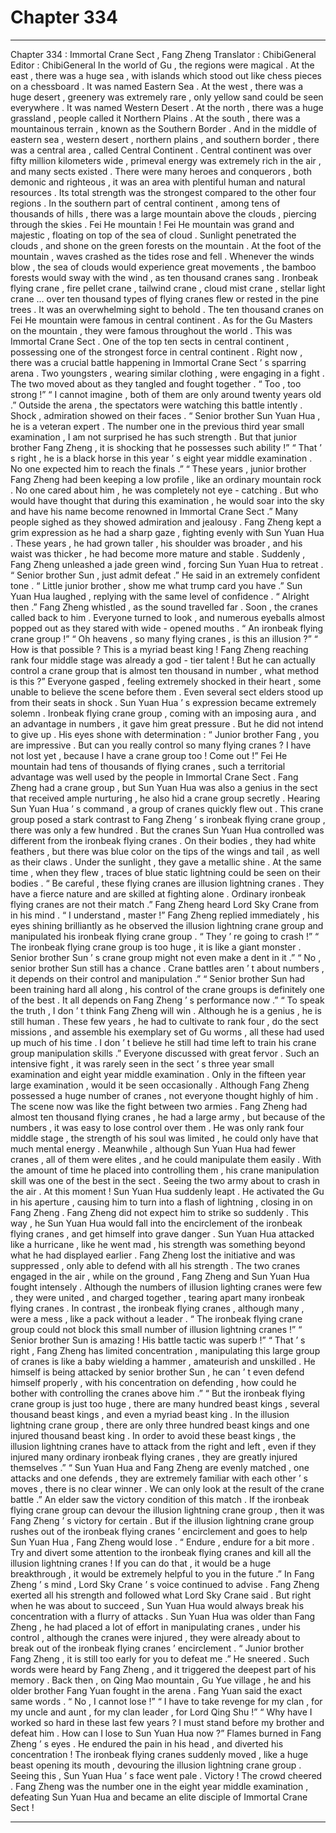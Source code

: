 
# Chapter 334


---

Chapter 334 : Immortal Crane Sect , Fang Zheng
Translator :
ChibiGeneral
Editor :
ChibiGeneral
In the world of Gu , the regions were magical .
At the east , there was a huge sea , with islands which stood out like chess pieces on a chessboard . It was named Eastern Sea .
At the west , there was a huge desert , greenery was extremely rare , only yellow sand could be seen everywhere . It was named Western Desert .
At the north , there was a huge grassland , people called it Northern Plains .
At the south , there was a mountainous terrain , known as the Southern Border .
And in the middle of eastern sea , western desert , northern plains , and southern border , there was a central area , called Central Continent .
Central continent was over fifty million kilometers wide , primeval energy was extremely rich in the air , and many sects existed . There were many heroes and conquerors , both demonic and righteous , it was an area with plentiful human and natural resources . Its total strength was the strongest compared to the other four regions .
In the southern part of central continent , among tens of thousands of hills , there was a large mountain above the clouds , piercing through the skies .
Fei He mountain !
Fei He mountain was grand and majestic , floating on top of the sea of cloud .
Sunlight penetrated the clouds , and shone on the green forests on the mountain .
At the foot of the mountain , waves crashed as the tides rose and fell .
Whenever the winds blow , the sea of clouds would experience great movements , the bamboo forests would sway with the wind , as ten thousand cranes sang .
Ironbeak flying crane , fire pellet crane , tailwind crane , cloud mist crane , stellar light crane … over ten thousand types of flying cranes flew or rested in the pine trees . It was an overwhelming sight to behold .
The ten thousand cranes on Fei He mountain were famous in central continent . As for the Gu Masters on the mountain , they were famous throughout the world .
This was Immortal Crane Sect .
One of the top ten sects in central continent , possessing one of the strongest force in central continent .
Right now , there was a crucial battle happening in Immortal Crane Sect ’ s sparring arena .
Two youngsters , wearing similar clothing , were engaging in a fight . The two moved about as they tangled and fought together .
“ Too , too strong !”
“ I cannot imagine , both of them are only around twenty years old .”
Outside the arena , the spectators were watching this battle intently . Shock , admiration showed on their faces .
“ Senior brother Sun Yuan Hua , he is a veteran expert . The number one in the previous third year small examination , I am not surprised he has such strength . But that junior brother Fang Zheng , it is shocking that he possesses such ability !”
“ That ’ s right , he is a black horse in this year ’ s eight year middle examination . No one expected him to reach the finals .”
“ These years , junior brother Fang Zheng had been keeping a low profile , like an ordinary mountain rock . No one cared about him , he was completely not eye - catching . But who would have thought that during this examination , he would soar into the sky and have his name become renowned in Immortal Crane Sect .”
Many people sighed as they showed admiration and jealousy .
Fang Zheng kept a grim expression as he had a sharp gaze , fighting evenly with Sun Yuan Hua .
These years , he had grown taller , his shoulder was broader , and his waist was thicker , he had become more mature and stable .
Suddenly , Fang Zheng unleashed a jade green wind , forcing Sun Yuan Hua to retreat .
“ Senior brother Sun , just admit defeat .” He said in an extremely confident tone .
“ Little junior brother , show me what trump card you have .” Sun Yuan Hua laughed , replying with the same level of confidence .
“ Alright then .” Fang Zheng whistled , as the sound travelled far . Soon , the cranes called back to him .
Everyone turned to look , and numerous eyeballs almost popped out as they stared with wide - opened mouths .
“ An ironbeak flying crane group !”
“ Oh heavens , so many flying cranes , is this an illusion ?”
“ How is that possible ? This is a myriad beast king ! Fang Zheng reaching rank four middle stage was already a god - tier talent ! But he can actually control a crane group that is almost ten thousand in number , what method is this ?”
Everyone gasped , feeling extremely shocked in their heart , some unable to believe the scene before them .
Even several sect elders stood up from their seats in shock .
Sun Yuan Hua ’ s expression became extremely solemn .
Ironbeak flying crane group , coming with an imposing aura , and an advantage in numbers , it gave him great pressure .
But he did not intend to give up .
His eyes shone with determination : “ Junior brother Fang , you are impressive . But can you really control so many flying cranes ? I have not lost yet , because I have a crane group too ! Come out !”
Fei He mountain had tens of thousands of flying cranes , such a territorial advantage was well used by the people in Immortal Crane Sect .
Fang Zheng had a crane group , but Sun Yuan Hua was also a genius in the sect that received ample nurturing , he also hid a crane group secretly .
Hearing Sun Yuan Hua ’ s command , a group of cranes quickly flew out .
This crane group posed a stark contrast to Fang Zheng ’ s ironbeak flying crane group , there was only a few hundred .
But the cranes Sun Yuan Hua controlled was different from the ironbeak flying cranes . On their bodies , they had white feathers , but there was blue color on the tips of the wings and tail , as well as their claws . Under the sunlight , they gave a metallic shine .
At the same time , when they flew , traces of blue static lightning could be seen on their bodies .
“ Be careful , these flying cranes are illusion lightning cranes . They have a fierce nature and are skilled at fighting alone . Ordinary ironbeak flying cranes are not their match .” Fang Zheng heard Lord Sky Crane from in his mind .
“ I understand , master !” Fang Zheng replied immediately , his eyes shining brilliantly as he observed the illusion lightning crane group and manipulated his ironbeak flying crane group .
“ They ’ re going to crash !”
“ The ironbeak flying crane group is too huge , it is like a giant monster . Senior brother Sun ’ s crane group might not even make a dent in it .”
“ No , senior brother Sun still has a chance . Crane battles aren ’ t about numbers , it depends on their control and manipulation .”
“ Senior brother Sun had been training hard all along , his control of the crane groups is definitely one of the best . It all depends on Fang Zheng ’ s performance now .”
“ To speak the truth , I don ’ t think Fang Zheng will win . Although he is a genius , he is still human . These few years , he had to cultivate to rank four , do the sect missions , and assemble his exemplary set of Gu worms , all these had used up much of his time . I don ’ t believe he still had time left to train his crane group manipulation skills .”
Everyone discussed with great fervor .
Such an intensive fight , it was rarely seen in the sect ’ s three year small examination and eight year middle examination . Only in the fifteen year large examination , would it be seen occasionally .
Although Fang Zheng possessed a huge number of cranes , not everyone thought highly of him .
The scene now was like the fight between two armies .
Fang Zheng had almost ten thousand flying cranes , he had a large army , but because of the numbers , it was easy to lose control over them . He was only rank four middle stage , the strength of his soul was limited , he could only have that much mental energy .
Meanwhile , although Sun Yuan Hua had fewer cranes , all of them were elites , and he could manipulate them easily . With the amount of time he placed into controlling them , his crane manipulation skill was one of the best in the sect .
Seeing the two army about to crash in the air .
At this moment !
Sun Yuan Hua suddenly leapt .
He activated the Gu in his aperture , causing him to turn into a flash of lightning , closing in on Fang Zheng .
Fang Zheng did not expect him to strike so suddenly .
This way , he Sun Yuan Hua would fall into the encirclement of the ironbeak flying cranes , and get himself into grave danger .
Sun Yuan Hua attacked like a hurricane , like he went mad , his strength was something beyond what he had displayed earlier .
Fang Zheng lost the initiative and was suppressed , only able to defend with all his strength .
The two cranes engaged in the air , while on the ground , Fang Zheng and Sun Yuan Hua fought intensely .
Although the numbers of illusion lighting cranes were few , they were united , and charged together , tearing apart many ironbeak flying cranes .
In contrast , the ironbeak flying cranes , although many , were a mess , like a pack without a leader .
“ The ironbeak flying crane group could not block this small number of illusion lightning cranes !”
“ Senior brother Sun is amazing ! His battle tactic was superb !”
“ That ’ s right , Fang Zheng has limited concentration , manipulating this large group of cranes is like a baby wielding a hammer , amateurish and unskilled . He himself is being attacked by senior brother Sun , he can ’ t even defend himself properly , with his concentration on defending , how could he bother with controlling the cranes above him .”
“ But the ironbeak flying crane group is just too huge , there are many hundred beast kings , several thousand beast kings , and even a myriad beast king . In the illusion lightning crane group , there are only three hundred beast kings and one injured thousand beast king . In order to avoid these beast kings , the illusion lightning cranes have to attack from the right and left , even if they injured many ordinary ironbeak flying cranes , they are greatly injured themselves .”
“ Sun Yuan Hua and Fang Zheng are evenly matched , one attacks and one defends , they are extremely familiar with each other ’ s moves , there is no clear winner . We can only look at the result of the crane battle .” An elder saw the victory condition of this match .
If the ironbeak flying crane group can devour the illusion lightning crane group , then it was Fang Zheng ’ s victory for certain .
But if the illusion lightning crane group rushes out of the ironbeak flying cranes ’ encirclement and goes to help Sun Yuan Hua , Fang Zheng would lose .
“ Endure , endure for a bit more . Try and divert some attention to the ironbeak flying cranes and kill all the illusion lightning cranes ! If you can do that , it would be a huge breakthrough , it would be extremely helpful to you in the future .” In Fang Zheng ’ s mind , Lord Sky Crane ’ s voice continued to advise .
Fang Zheng exerted all his strength and followed what Lord Sky Crane said .
But right when he was about to succeed , Sun Yuan Hua would always break his concentration with a flurry of attacks .
Sun Yuan Hua was older than Fang Zheng , he had placed a lot of effort in manipulating cranes , under his control , although the cranes were injured , they were already about to break out of the ironbeak flying cranes ’ encirclement .
“ Junior brother Fang Zheng , it is still too early for you to defeat me .” He sneered .
Such words were heard by Fang Zheng , and it triggered the deepest part of his memory .
Back then , on Qing Mao mountain , Gu Yue village , he and his older brother Fang Yuan fought in the arena .
Fang Yuan said the exact same words .
“ No , I cannot lose !”
“ I have to take revenge for my clan , for my uncle and aunt , for my clan leader , for Lord Qing Shu !”
“ Why have I worked so hard in these last few years ? I must stand before my brother and defeat him . How can I lose to Sun Yuan Hua now ?”
Flames burned in Fang Zheng ’ s eyes .
He endured the pain in his head , and diverted his concentration !
The ironbeak flying cranes suddenly moved , like a huge beast opening its mouth , devouring the illusion lightning crane group .
Seeing this , Sun Yuan Hua ’ s face went pale .
Victory !
The crowd cheered .
Fang Zheng was the number one in the eight year middle examination , defeating Sun Yuan Hua and became an elite disciple of Immortal Crane Sect !

---

